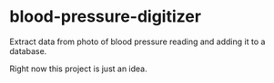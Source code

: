 # blood-pressure-digitizer
Extract data from photo of blood pressure reading and adding it to a database.

Right now this project is just an idea. 
